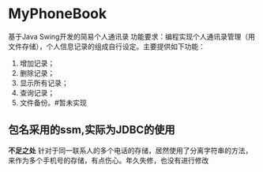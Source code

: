 # MyPhoneBook
基于Java Swing开发的简易个人通讯录 
功能要求：编程实现个人通讯录管理（用文件存储），个人信息记录的组成自行设定。主要提供如下功能：
1. 增加记录；
2. 删除记录；
3. 显示所有记录；
4. 查询记录；
5. 文件备份。#暂未实现

## 包名采用的ssm,实际为JDBC的使用
**不足之处**
针对于同一联系人的多个电话的存储，居然使用了分离字符串的方法，来作为多个手机号的存储，有点伤心。年久失修，也没有进行修改
